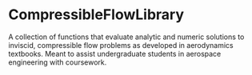 # CompressibleFlowLibrary
A collection of functions that evaluate analytic and numeric solutions to inviscid, compressible flow problems as developed in aerodynamics textbooks. Meant to assist undergraduate students in aerospace engineering with coursework.

